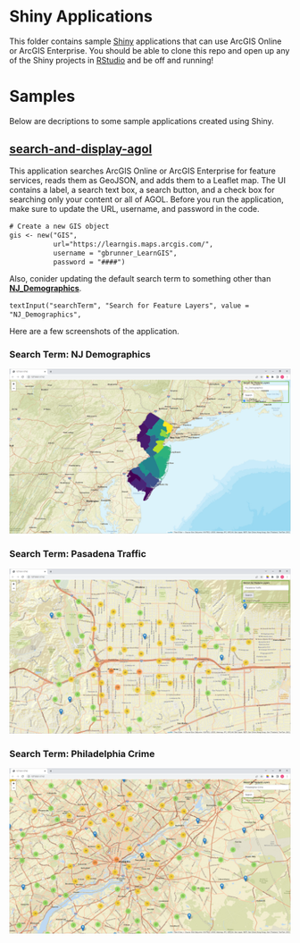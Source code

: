 # Shiny Applications
This folder contains sample [Shiny](https://shiny.rstudio.com/) applications that can use ArcGIS Online or ArcGIS Enterprise. You should be able to clone this repo and open up any of the Shiny projects in [RStudio](https://posit.co/download/rstudio-desktop/) and be off and running!

# Samples
Below are decriptions to some sample applications created using Shiny.

## [search-and-display-agol](https://github.com/gbrunner/R-Bridge-Tutorial-Notebooks/blob/master/shiny/search-and-display-agol)
This application searches ArcGIS Online or ArcGIS Enterprise for feature services, reads them as GeoJSON, and adds them to a Leaflet map. The UI contains a label, a search text box, a search button, and a check box for searching only your content or all of AGOL. 
Before you run the application, make sure to update the URL, username, and password in the code. 
```
# Create a new GIS object
gis <- new("GIS",
           url="https://learngis.maps.arcgis.com/",
           username = "gbrunner_LearnGIS",
           password = "####")
```
Also, conider updating the default search term to something other than [**NJ_Demographics**](https://github.com/gbrunner/R-Bridge-Tutorial-Notebooks/blob/master/shiny/search-and-display-agol/app.R#L43).
```
textInput("searchTerm", "Search for Feature Layers", value = "NJ_Demographics",
```
Here are a few screenshots of the application.
### Search Term: NJ Demographics
![](search_display_nj_demographics.png)
### Search Term: Pasadena Traffic
![](search_display_pasadena_traffic.png)
### Search Term: Philadelphia Crime
![](search_display_philly_crime.png)
